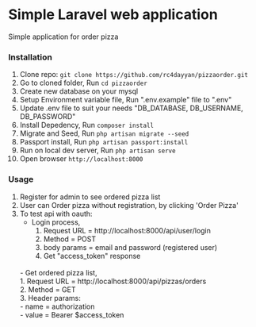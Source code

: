 # Simple Laravel web application
Simple application for order pizza

### Installation
1. Clone repo: `git clone https://github.com/rc4dayyan/pizzaorder.git`<br/>
2. Go to cloned folder, Run `cd pizzaorder`<br/>
3. Create new database on your mysql<br/>
4. Setup Environment variable file, Run ".env.example" file to ".env"<br/>
5. Update .env file to suit your needs "DB_DATABASE, DB_USERNAME, DB_PASSWORD"<br/>
6. Install Depedency, Run `composer install`<br/>
7. Migrate and Seed, Run `php artisan migrate --seed`<br/>
8. Passport install, Run `php artisan passport:install`<br/>
9. Run on local dev server, Run `php artisan serve`<br/>
10. Open browser `http://localhost:8000`<br/>

### Usage
1. Register for admin to see ordered pizza list <br/>
2. User can Order pizza without registration, by clicking 'Order Pizza' <br/>
3. To test api with oauth: <br/>
    - Login process, <br/>
        1. Request URL = http://localhost:8000/api/user/login<br/>
        2. Method = POST<br/>
        3. body params = email and password (registered user)<br/>
        4. Get "access_token" response<br/>
    <br/>
    - Get ordered pizza list,<br/>
        1. Request URL = http://localhost:8000/api/pizzas/orders<br/>
        2. Method = GET<br/>
        3. Header params: <br/>
            - name = authorization<br/>
            - value = Bearer $access_token<br/>